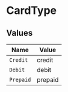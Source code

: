 # CardType


## Values

| Name      | Value     |
| --------- | --------- |
| `Credit`  | credit    |
| `Debit`   | debit     |
| `Prepaid` | prepaid   |
